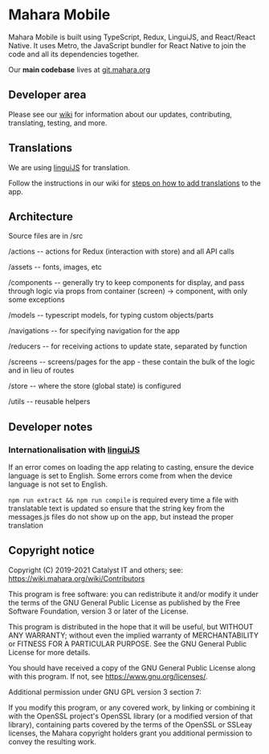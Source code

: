 # Mahara Mobile

Mahara Mobile is built using TypeScript, Redux, LinguiJS, and React/React Native.
It uses Metro, the JavaScript bundler for React Native to join the code and all its dependencies together.

Our **main codebase** lives at [git.mahara.org](https://git.mahara.org/mahara-mobile/mahara-mobile-react-native)

## Developer area

Please see our [wiki](https://git.mahara.org/mahara-mobile/mahara-mobile-react-native/-/wikis/home) for information about our updates, contributing, translating, testing, and more.

## Translations

We are using [linguiJS](https://lingui.js.org) for translation.

Follow the instructions in our wiki for [steps on how to add translations](https://git.mahara.org/mahara-mobile/mahara-mobile-react-native/-/wikis/Translation-strings) to the app.

## Architecture

Source files are in /src

/actions -- actions for Redux (interaction with store) and all API calls

/assets -- fonts, images, etc

/components -- generally try to keep components for display, and pass through logic via props from container (screen) -> component, with only some exceptions

/models -- typescript models, for typing custom objects/parts

/navigations -- for specifying navigation for the app

/reducers -- for receiving actions to update state, separated by function

/screens -- screens/pages for the app - these contain the bulk of the logic and in lieu of routes

/store -- where the store (global state) is configured

/utils -- reusable helpers

## Developer notes

### Internationalisation with [linguiJS](https://lingui.dev)

If an error comes on loading the app relating to casting, ensure the device language is set to English. Some errors come from when the device language is not set to English.

`npm run extract && npm run compile` is required every time a file with translatable text is updated so ensure that the string key from the messages.js files do not show up on the app, but instead the proper translation

## Copyright notice

Copyright (C) 2019-2021 Catalyst IT and others; see:
<https://wiki.mahara.org/wiki/Contributors>

This program is free software: you can redistribute it and/or modify
it under the terms of the GNU General Public License as published by
the Free Software Foundation, version 3 or later of the License.

This program is distributed in the hope that it will be useful,
but WITHOUT ANY WARRANTY; without even the implied warranty of
MERCHANTABILITY or FITNESS FOR A PARTICULAR PURPOSE.  See the
GNU General Public License for more details.

You should have received a copy of the GNU General Public License
along with this program.  If not, see <https://www.gnu.org/licenses/>.

Additional permission under GNU GPL version 3 section 7:

If you modify this program, or any covered work, by linking or
combining it with the OpenSSL project's OpenSSL library (or a
modified version of that library), containing parts covered by the
terms of the OpenSSL or SSLeay licenses, the Mahara copyright holders
grant you additional permission to convey the resulting work.
